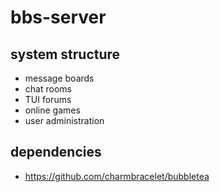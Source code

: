 # bbs-server

## system structure

+ message boards
+ chat rooms
+ TUI forums
+ online games
+ user administration 

## dependencies

+ https://github.com/charmbracelet/bubbletea
